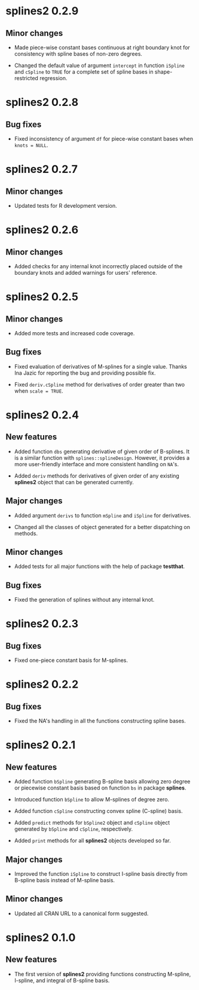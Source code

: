 # splines2 0.2.9

## Minor changes

* Made piece-wise constant bases continuous at right boundary knot for
  consistency with spline bases of non-zero degrees.

* Changed the default value of argument `intercept` in function `iSpline` and
  `cSpline` to `TRUE` for a complete set of spline bases in shape-restricted
  regression.


# splines2 0.2.8

## Bug fixes

* Fixed inconsistency of argument `df` for piece-wise constant bases when
  `knots = NULL`.


# splines2 0.2.7

## Minor changes

* Updated tests for R development version.


# splines2 0.2.6

## Minor changes

* Added checks for any internal knot incorrectly placed outside of the boundary
  knots and added warnings for users' reference.


# splines2 0.2.5

## Minor changes

* Added more tests and increased code coverage.

## Bug fixes

* Fixed evaluation of derivatives of M-splines for a single value. Thanks Ina
  Jazic for reporting the bug and providing possible fix.

* Fixed `deriv.cSpline` method for derivatives of order greater than two when
  `scale = TRUE`.


# splines2 0.2.4

## New features

* Added function `dbs` generating derivative of given order of B-splines. It is
  a similar function with `splines::splineDesign`. However, it provides a more
  user-friendly interface and more consistent handling on `NA`'s.

* Added `deriv` methods for derivatives of given order of any existing
  **splines2** object that can be generated currently.

## Major changes

* Added argument `derivs` to function `mSpline` and `iSpline` for derivatives.

* Changed all the classes of object generated for a better dispatching on
  methods.

## Minor changes

* Added tests for all major functions with the help of package **testthat**.

## Bug fixes

* Fixed the generation of splines without any internal knot.


# splines2 0.2.3

## Bug fixes

* Fixed one-piece constant basis for M-splines.


# splines2 0.2.2

## Bug fixes

* Fixed the NA's handling in all the functions constructing spline bases.


# splines2 0.2.1

## New features

* Added function `bSpline` generating B-spline basis allowing zero degree or
  piecewise constant basis based on function `bs` in package **splines**.

* Introduced function `bSpline` to allow M-splines of degree zero.

* Added function `cSpline` constructing convex spline (C-spline) basis.

* Added `predict` methods for `bSpline2` object and `cSpline` object generated
  by `bSpline` and `cSpline`, respectively.

* Added `print` methods for all **splines2** objects developed so far.

## Major changes

* Improved the function `iSpline` to construct I-spline basis directly from
  B-spline basis instead of M-spline basis.

## Minor changes

* Updated all CRAN URL to a canonical form suggested.


# splines2 0.1.0

## New features

* The first version of **splines2** providing functions constructing M-spline,
  I-spline, and integral of B-spline basis.
